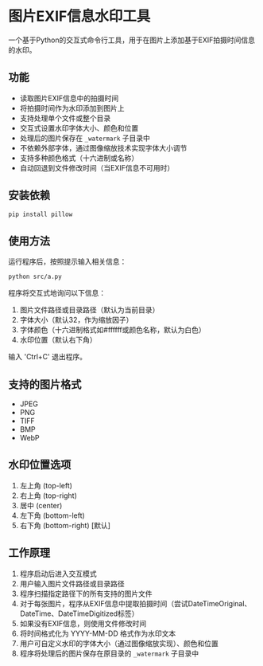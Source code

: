 # 图片EXIF信息水印工具

一个基于Python的交互式命令行工具，用于在图片上添加基于EXIF拍摄时间信息的水印。

## 功能

- 读取图片EXIF信息中的拍摄时间
- 将拍摄时间作为水印添加到图片上
- 支持处理单个文件或整个目录
- 交互式设置水印字体大小、颜色和位置
- 处理后的图片保存在 `_watermark` 子目录中
- 不依赖外部字体，通过图像缩放技术实现字体大小调节
- 支持多种颜色格式（十六进制或名称）
- 自动回退到文件修改时间（当EXIF信息不可用时）

## 安装依赖

```bash
pip install pillow
```

## 使用方法

运行程序后，按照提示输入相关信息：

```bash
python src/a.py
```

程序将交互式地询问以下信息：
1. 图片文件路径或目录路径（默认为当前目录）
2. 字体大小（默认32，作为缩放因子）
3. 字体颜色（十六进制格式如#ffffff或颜色名称，默认为白色）
4. 水印位置（默认右下角）

输入 'Ctrl+C' 退出程序。

## 支持的图片格式

- JPEG
- PNG
- TIFF
- BMP
- WebP

## 水印位置选项

1. 左上角 (top-left)
2. 右上角 (top-right)
3. 居中 (center)
4. 左下角 (bottom-left)
5. 右下角 (bottom-right) [默认]

## 工作原理

1. 程序启动后进入交互模式
2. 用户输入图片文件路径或目录路径
3. 程序扫描指定路径下的所有支持的图片文件
4. 对于每张图片，程序从EXIF信息中提取拍摄时间（尝试DateTimeOriginal、DateTime、DateTimeDigitized标签）
5. 如果没有EXIF信息，则使用文件修改时间
6. 将时间格式化为 YYYY-MM-DD 格式作为水印文本
7. 用户可自定义水印的字体大小（通过图像缩放实现）、颜色和位置
8. 程序将处理后的图片保存在原目录的 `_watermark` 子目录中